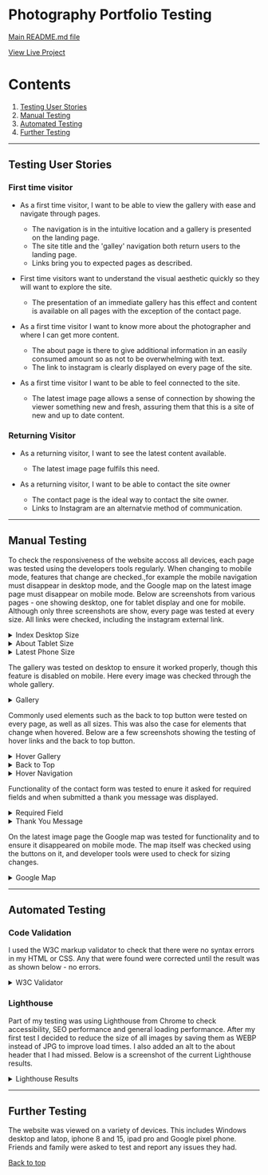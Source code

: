 # Photography Portfolio Testing

[Main README.md file](https://github.com/JPBiddle/Joel-Biddle/blob/main/README.md)

[View Live Project](https://jpbiddle.github.io/Joel-Biddle/index.html)

# Contents

1. [Testing User Stories](#testing-user-stories)
2. [Manual Testing](#manual-testing)
3. [Automated Testing](#automated-testing)
4. [Further Testing](#further-testing)

***

## Testing User Stories

### First time visitor

- As a first time visitor, I want to be able to view the gallery with ease and navigate through pages.
  - The navigation is in the intuitive location and a gallery is presented on the landing page.
  - The site title and the 'galley' navigation both return users to the landing page.
  - Links bring you to expected pages as described.

- First time visitors want to understand the visual aesthetic quickly so they will want to explore the site.
  - The presentation of an immediate gallery has this effect and content is available on all pages with the exception of the contact page.

- As a first time visitor I want to know more about the photographer and where I can get more content.
  - The about page is there to give additional information in an easily consumed amount so as not to be overwhelming with text.
  - The link to instagram is clearly displayed on every page of the site.
  
- As a first time visitor I want to be able to feel connected to the site.
  - The latest image page allows a sense of connection by showing the viewer something new and fresh, assuring them that this is a site of new and up to date content.

### Returning Visitor

- As a returning visitor, I want to see the latest content available.
  - The latest image page fulfils this need.

- As a returning visitor, I want to be able to contact the site owner
  - The contact page is the ideal way to contact the site owner.
  - Links to Instagram are an alternatvie method of communication.

***

## Manual Testing

To check the responsiveness of the website accoss all devices, each page was tested using the developers tools regularly.
When changing to mobile mode, features that change are checked.,for example the mobile navigation must disappear in desktop mode, and the Google map on the latest image page must disappear on mobile mode.
Below are screenshots from various pages - one showing desktop, one for tablet display and one for mobile. 
Although only three screenshots are show, every page was tested at every size.
All links were checked, including the instagram external link.

<details>

<summary>Index Desktop Size</summary>

![Gallery Desktop](assets/testing-files/nav-full.png)
</details>

<details>

<summary>About Tablet Size</summary>

![Gallery Desktop](assets/testing-files/about-tablet.png)
</details>

<details>

<summary>Latest Phone Size</summary>

![Gallery Desktop](assets/testing-files/latest-phone.png)
</details>

The gallery was tested on desktop to ensure it worked properly, though this feature is disabled on mobile. Here every image was checked through the whole gallery.

<details>

<summary>Gallery</summary>

![Gallery Desktop](assets/testing-files/gallery-test.png)
</details>

Commonly used elements such as the back to top button were tested on every page, as well as all sizes. This was also the case for elements that change when hovered.
Below are a few screenshots showing the testing of hover links and the back to top button.

<details>

<summary>Hover Gallery</summary>

![Gallery Desktop](assets/testing-files/img-hover.png)
</details>

<details>

<summary>Back to Top</summary>

![Gallery Desktop](assets/testing-files/back-to-top.png)
</details>

<details>

<summary>Hover Navigation</summary>

![Gallery Desktop](assets/testing-files/nav-hover.png)
</details>

Functionality of the contact form was tested to enure it asked for required fields and when submitted a thank you message was displayed.

<details>

<summary>Required Field</summary>

![Gallery Desktop](assets/testing-files/contact-required.png)
</details>

<details>

<summary>Thank You Message</summary>

![Gallery Desktop](assets/testing-files/thank-you-full.png)
</details>

On the latest image page the Google map was tested for functionality and to ensure it disappeared on mobile mode.
The map itself was checked using the buttons on it, and developer tools were used to check for sizing changes.

<details>

<summary>Google Map</summary>

![Gallery Desktop](assets/testing-files/latest-map.png)
</details>

***

## Automated Testing

### Code Validation

I used the W3C markup validator to check that there were no syntax errors in my HTML or CSS. Any that were found were corrected until the result was as shown below - no errors.

<details>

<summary>W3C Validator</summary>

![Gallery Desktop](assets/testing-files/w3c-validator.png)
</details>



### Lighthouse

Part of my testing was using Lighthouse from Chrome to check accessibility, SEO performance and general loading performance.
After my first test I decided to reduce the size of all images by saving them as WEBP instead of JPG to improve load times.
I also added an alt to the about header that I had missed. 
Below is a screenshot of the current Lighthouse results.

<details>

<summary>Lighthouse Results</summary>

![Gallery Desktop](assets/testing-files/lighthouse.png)
</details>

***

## Further Testing

The website was viewed on a variety of devices. 
This includes Windows desktop and latop, iphone 8 and 15, ipad pro and Google pixel phone.
Friends and family were asked to test and report any issues they had.

[Back to top](#photography-portfolio-testing)